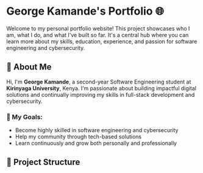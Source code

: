 # George Kamande's Portfolio 🌐

Welcome to my personal portfolio website! This project showcases who I am, what I do, and what I’ve built so far. It's a central hub where you can learn more about my skills, education, experience, and passion for software engineering and cybersecurity.

## 🚀 About Me

Hi, I'm **George Kamande**, a second-year Software Engineering student at **Kirinyaga University**, Kenya. I’m passionate about building impactful digital solutions and continually improving my skills in full-stack development and cybersecurity.

### 💼 My Goals:
- Become highly skilled in software engineering and cybersecurity
- Help my community through tech-based solutions
- Learn continuously and grow both personally and professionally

## 📁 Project Structure

